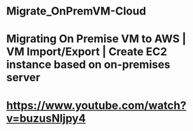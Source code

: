 ﻿# Migrate_OnPremVM-Cloud

# Migrating On Premise VM to AWS | VM Import/Export | Create EC2 instance based on on-premises server

# https://www.youtube.com/watch?v=buzusNljpy4
